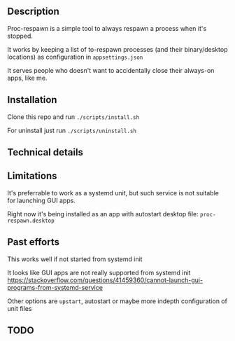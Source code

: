 ## Description

Proc-respawn is a simple tool to always respawn a process when it's stopped.

It works by keeping a list of to-respawn processes (and their binary/desktop locations) as configuration in `appsettings.json`

It serves people who doesn't want to accidentally close their always-on apps, like me.

## Installation

Clone this repo and run `./scripts/install.sh`

For uninstall just run `./scripts/uninstall.sh`

## Technical details
## Limitations

It's preferrable to work as a systemd unit, but such service is not suitable for launching GUI apps.

Right now it's being installed as an app with autostart desktop file: `proc-respawn.desktop`

## Past efforts 

This works well if not started from systemd init

It looks like GUI apps are not really supported from systemd init https://stackoverflow.com/questions/41459360/cannot-launch-gui-programs-from-systemd-service

Other options are `upstart`, autostart or maybe more indepth configuration of unit files

## TODO